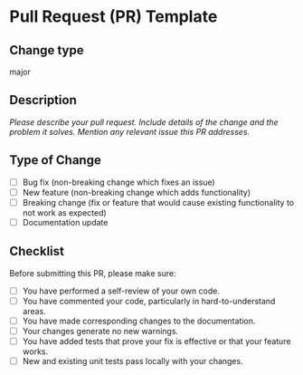 # Pull Request (PR) Template

## Change type

major

## Description

_Please describe your pull request. Include details of the change and the problem it solves. Mention any relevant issue this PR addresses._

## Type of Change

- [ ] Bug fix (non-breaking change which fixes an issue)
- [ ] New feature (non-breaking change which adds functionality)
- [ ] Breaking change (fix or feature that would cause existing functionality to not work as expected)
- [ ] Documentation update

## Checklist

Before submitting this PR, please make sure:

- [ ] You have performed a self-review of your own code.
- [ ] You have commented your code, particularly in hard-to-understand areas.
- [ ] You have made corresponding changes to the documentation.
- [ ] Your changes generate no new warnings.
- [ ] You have added tests that prove your fix is effective or that your feature works.
- [ ] New and existing unit tests pass locally with your changes.
